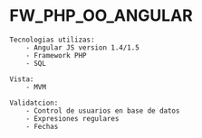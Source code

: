 # FW_PHP_OO_ANGULAR

    Tecnologias utilizas:
        - Angular JS version 1.4/1.5
        - Framework PHP
        - SQL

    Vista:
        - MVM
    
    Validatcion:
        - Control de usuarios en base de datos
        - Expresiones regulares
        - Fechas

    